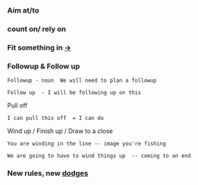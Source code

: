 

### Aim at/to

### count on/ rely on

### Fit something in   [->](https://www.collinsdictionary.com/dictionary/english-thesaurus/fit-something-or-someone-in)

### Followup & Follow up
```
Followup - noun  We will need to plan a followup

Follow up  - I will be following up on this
```

Pull off
```
I can pull this off  = I can do

```

Wind up / Finish up  / Draw to a close
```
You are winding in the line -- image you're fishing

We are going to have to wind things up  -- coming to an end

```


### New rules, new [dodges](https://www.collinsdictionary.com/dictionary/english-thesaurus/dodge)
